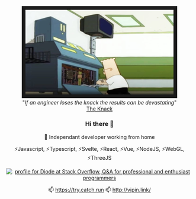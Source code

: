 
<!--
**diode/diode** is a ✨ _special_ ✨ repository because its `README.md` (this file) appears on your GitHub profile.

Here are some ideas to get you started:

- 🔭 I’m currently working on ...
- 🌱 I’m currently learning ...
- 👯 I’m looking to collaborate on ...
- 🤔 I’m looking for help with ...
- 💬 Ask me about ...
- 📫 How to reach me: ...
- 😄 Pronouns: ...
- ⚡ Fun fact: ...
-->

<div align="center">
<kbd>
  <img alt="The Knack" src="https://github.com/diode/diode/blob/main/knack.jpg" width="400" border="10">
</kbd>
  <div align="center">"<i>If an engineer loses the knack the results can be devastating</i>"</div>
  <div align="center"><a href="https://www.youtube.com/watch?v=g8vHhgh6oM0">The Knack</a></div>
  
</div>

<div align="center">

### Hi there 👋


🔭 Independant developer working from home

⚡Javascript, ⚡Typescript, ⚡Svelte, ⚡React, ⚡Vue, ⚡NodeJS, ⚡WebGL, ⚡ThreeJS

<a href="https://stackoverflow.com/users/1019753/diode"><img src="https://stackoverflow.com/users/flair/1019753.png?theme=dark" width="208" height="58" alt="profile for Diode at Stack Overflow, Q&amp;A for professional and enthusiast programmers" title="profile for Diode at Stack Overflow, Q&amp;A for professional and enthusiast programmers"></a>

📫 https://try.catch.run
📫 http://vipin.link/

</div>
